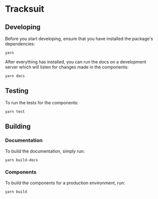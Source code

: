 # Tracksuit

## Developing

Before you start developing, ensure that you have installed the package's dependencies:

```
yarn
```

After everything has installed, you can run the docs on a development server which will listen for changes made in the components:

```
yarn docs
```

## Testing

To run the tests for the components:

```
yarn test
```

## Building

### Documentation

To build the documentation, simply run:

```
yarn build-docs
```

### Components

To build the components for a production environment, run:

```
yarn build
```
